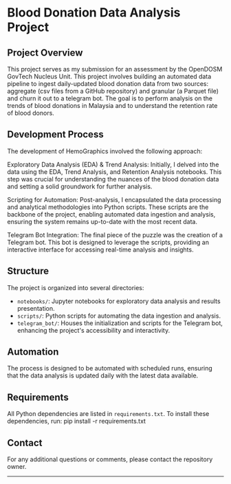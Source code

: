 # Blood Donation Data Analysis Project

## Project Overview

This project serves as my submission for an assessment by the OpenDOSM GovTech Nucleus Unit. This project involves building an automated data pipeline to ingest daily-updated blood donation data from two sources: aggregate (csv files from a GitHub repository) and granular (a Parquet file) and churn it out to a telegram bot. The goal is to perform analysis on the trends of blood donations in Malaysia and to understand the retention rate of blood donors.

## Development Process

The development of HemoGraphics involved the following approach:

Exploratory Data Analysis (EDA) & Trend Analysis: Initially, I delved into the data using the EDA, Trend Analysis, and Retention Analysis notebooks. This step was crucial for understanding the nuances of the blood donation data and setting a solid groundwork for further analysis.

Scripting for Automation: Post-analysis, I encapsulated the data processing and analytical methodologies into Python scripts. These scripts are the backbone of the project, enabling automated data ingestion and analysis, ensuring the system remains up-to-date with the most recent data.

Telegram Bot Integration: The final piece of the puzzle was the creation of a Telegram bot. This bot is designed to leverage the scripts, providing an interactive interface for accessing real-time analysis and insights.

## Structure

The project is organized into several directories:

- `notebooks/`: Jupyter notebooks for exploratory data analysis and results presentation.
- `scripts/`: Python scripts for automating the data ingestion and analysis.
- `telegram_bot/`: Houses the initialization and scripts for the Telegram bot, enhancing the project's accessibility and interactivity.

## Automation

The process is designed to be automated with scheduled runs, ensuring that the data analysis is updated daily with the latest data available.

## Requirements

All Python dependencies are listed in `requirements.txt`. To install these dependencies, run:
pip install -r requirements.txt

## Contact

For any additional questions or comments, please contact the repository owner.

---
